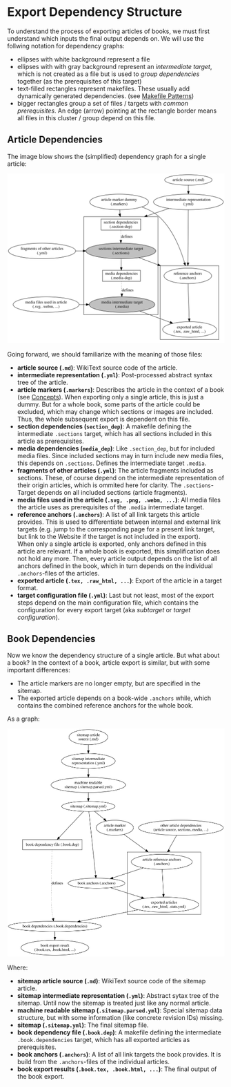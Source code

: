 Export Dependency Structure
===========================

To understand the process of exporting articles of books, we must first understand which inputs the final output depends on. We will use the follwing notation for dependency graphs:

* ellipses with white background represent a file
* ellipses with with gray background represent an *intermediate target*, which is not created as a file but is used to *group dependencies* together (as the prerequisites of this target)
* text-filled rectangles represent makefiles. These usually add dynamically generated dependencies. (see [Makefile Patterns](./make_patterns.md))
* bigger rectangles group a set of files / targets with *common prerequisites*. An edge (arrow) pointing at the rectangle border means all files in this cluster / group depend on this file.

Article Dependencies
--------------------

The image blow shows the (simplified) dependency graph for a single article:

![Dependency graph for an article](img/article_deps.svg)

Going forward, we should familiarize with the meaning of those files:

* __article source (`.md`)__: WikiText source code of the article.
* __intermediate representation (`.yml`)__: Post-processed abstract syntax tree of the article.
* __article markers (`.markers`)__: Describes the article in the context of a book (see [Concepts](./concepts.md)). When exporting only a single article, this is just a dummy. But for a whole book, some parts of the article could be excluded, which may change which sections or images are included. Thus, the whole subsequent export is dependent on this file.
* __section dependencies (`section_dep`)__: A makefile defining the intermediate `.sections` target, which has all sections included in this article as prerequisites.
* __media dependencies (`media_dep`)__: Like `.section_dep`, but for included media files. Since included sections may in turn include new media files, this depends on `.sections`. Defines the intermediate target `.media`.
* __fragments of other articles (`.yml`)__: The article fragments included as sections. These, of course depend on the intermediate representation of their origin articles, which is ommited here for clarity. The `.sections`-Target depends on all included sections (article fragments).
* __media files used in the article (`.svg, .png, .webm, ...`)__: All media files the article uses as prerequisites of the `.media` intermediate target.
* __reference anchors (`.anchors`)__: A list of all link targets this article provides. This is used to differentiate between internal and external link targets (e.g. jump to the corresponding page for a present link target, but link to the Website if the target is not included in the export). \
When only a single article is exported, only anchors defined in this article are relevant. If a whole book is exported, this simplification does not hold any more. Then, every article output depends on the list of all anchors defined in the book, which in turn depends on the individual `.anchors`-files of the articles.
* __exported article (`.tex, .raw_html, ...`)__: Export of the article in a target format.
* __target configuration file (`.yml`)__: Last but not least, most of the export steps depend on the main configuration file, which contains the configuration for every export target (aka *subtarget* or *target configuration*).

Book Dependencies
-----------------

Now we know the dependency structure of a single article. But what about a book? In the context of a book, article export is similar, but with some important differences:

* The article markers are no longer empty, but are specified in the sitemap.
* The exported article depends on a book-wide `.anchors` while, which contains the combined reference anchors for the whole book.

As a graph:

![Dependency graph for a book](img/book_deps.svg)

Where:

* __sitemap article source (`.md`)__: WikiText source code of the sitemap article.
* __sitemap intermediate representation (`.yml`)__: Abstract sytax tree of the sitemap. Until now the sitemap is treated just like any normal article.
* __machine readable sitemap (`.sitemap.parsed.yml`)__: Special sitemap data structure, but with some information (like concrete revision IDs) missing.
* __sitemap (`.sitemap.yml`)__: The final sitemap file.
* __book dependency file (`.book.dep`)__: A makefile defining the intermediate `.book.dependencies` target, which has all exported articles as prerequisites. 
* __book anchors (`.anchors`)__: A list of all link targets the book provides. It is build from the `.anchors`-files of the individual articles.
* __book export results (`.book.tex, .book.html, ...`)__: The final output of the book export.
